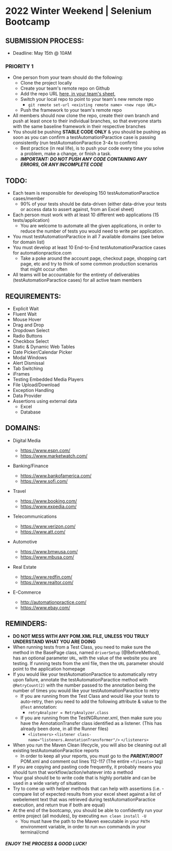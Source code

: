# 2022 Winter Weekend | Selenium Bootcamp


## SUBMISSION PROCESS:
- Deadline: May 15th @ 10AM
### PRIORITY 1
- One person from your team should do the following: 
  - Clone the project locally
  - Create your team's remote repo on Github
  - Add the repo URL [here, in your team's sheet](https://docs.google.com/spreadsheets/d/1KLyA8MVIOBkZ72z8b5jLUwgXkMTqw-EgJcm8C2CufaA/edit#gid=0),
  - Switch your local repo to point to your team's new remote repo
    - `git remote set-url <existing remote name> <new repo URL>`
  - Push the framework to your team's remote repo
- All members should now clone the repo, create their own branch and push at least once to their individual branches, so that everyone starts with the same baseline framework in their respective branches 
- You should be pushing **STABLE CODE ONLY** & you should be pushing as soon as you can confirm a testAutomationParactice case is passing consistently (run testAutomationParactice 3-4x to confirm)
  - Best practice (in real life), is to push your code every time you solve a problem, make a change, or finish a task.
  - ***IMPORTANT: DO NOT PUSH ANY CODE CONTAINING ANY ERRORS, OR ANY INCOMPLETE CODE***

## TODO:
- Each team is responsible for developing 150 testAutomationParactice cases/member
  - 90% of your tests should be data-driven (either data-drive your tests or access data to assert against, from an Excel sheet) 
- Each person must work with at least 10 different web applications (15 tests/application)
  - You are welcome to automate all the given applications, in order to reduce the number of tests you would need to write per application.
- You must testAutomationParactice in all 7 available domains (see below for domain list)
- You must develop at least 10 End-to-End testAutomationParactice cases for automationpractice.com
  - Take a poke around the account page, checkout page, shopping cart page, etc and try to think of some common production scenarios that might occur often 
- All teams will be accountable for the entirety of deliverables (testAutomationParactice cases) for all active team members

## REQUIREMENTS:
- Explicit Wait
- Fluent Wait
- Mouse Hover
- Drag and Drop
- Dropdown Select
- Radio Buttons
- Checkbox Select
- Static & Dynamic Web Tables
- Date Picker/Calendar Picker
- Modal Windows
- Alert Dismissal
- Tab Switching
- iFrames
- Testing Embedded Media Players
- File Upload/Download
- Exception Handling
- Data Provider
- Assertions using external data
  - Excel
  - Database
  
## DOMAINS:
- Digital Media
  - https://www.espn.com/
  - https://www.marketwatch.com/

- Banking/Finance
  - https://www.bankofamerica.com/
  - https://www.sofi.com/

- Travel
  - https://www.booking.com/
  - https://www.expedia.com/

- Telecommunications
  - https://www.verizon.com/
  - https://www.att.com/

- Automotive
  - https://www.bmwusa.com/
  - https://www.mbusa.com/

- Real Estate
  - https://www.redfin.com/
  - https://www.realtor.com/

- E-Commerce
  - http://automationpractice.com/
  - https://www.ebay.com/


## REMINDERS:
- **DO NOT MESS WITH ANY POM.XML FILE, UNLESS YOU TRULY UNDERSTAND WHAT YOU ARE DOING**
- When running tests from a Test Class, you need to make sure the method in the BasePage class, named `driverSetup` (@BeforeMethod), has an optional parameter `URL`, with the value of the website you are testing. If running tests from the xml file, then the `URL` parameter should point to the application homepage
- If you would like your testAutomationParactice to automatically retry upon failure, annotate the testAutomationParactice method with `@RetryCount(2)` with the number passed to the annotation being the number of times you would like your testAutomationParactice to retry
    - If you are running from the Test Class and would like your tests to auto-retry, then you need to add the following attribute & value to the `@Test` annotation: 
        - `retryAnalyzer = RetryAnalyzer.class`
    - If you are running from the TestNGRunner.xml, then make sure you have the AnnotationTransfer class identified as a listener. (This has already been done, in all the Runner files)
        - `<listeners>`
                `<listener class-name="listeners.AnnotationTransformer"/>`
           `</listeners>`
- When you run the Maven Clean lifecycle, you will also be cleaning out all existing testAutomationParactice reports
    - In order to keep all your reports, you must go to the ***PARENT/ROOT*** POM.xml and comment out lines 112-117 (The entire `<filesets>` tag)
- If you are copying and pasting code frequently, it probably means you should turn that workflow/action/whatever into a method
- Your goal should be to write code that is highly portable and can be used in a wide variety of situations  
- Try to come up with helper methods that can help with assertions (i.e. - compare list of expected results from your excel sheet against a list of webelement text that was retrieved during testAutomationParactice execution, and return true if both are equal)
- At the end of the bootcamp, you should be able to confidently run your entire project (all modules), by executing `mvn clean install -U`
  - You must have the path to the Maven executable in your `PATH` environment variable, in order to run `mvn` commands in your terminal/cmd



#### ***ENJOY THE PROCESS & GOOD LUCK!***

